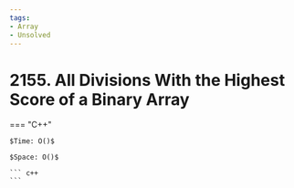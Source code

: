 ```yaml
---
tags:
- Array
- Unsolved
---
```



# 2155. All Divisions With the Highest Score of a Binary Array

=== "C++"

    $Time: O()$

    $Space: O()$

    ``` c++
    ```